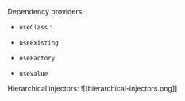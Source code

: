 Dependency providers:
- `useClass` : 

- `useExisting`

- `useFactory`

- `useValue`

Hierarchical injectors:
![[hierarchical-injectors.png]]